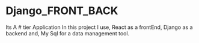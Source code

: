 # Django_FRONT_BACK

Its A # tier Application 
In this project I use,
React as a frontEnd,
Django as a backend and,
My Sql for a data management tool.
